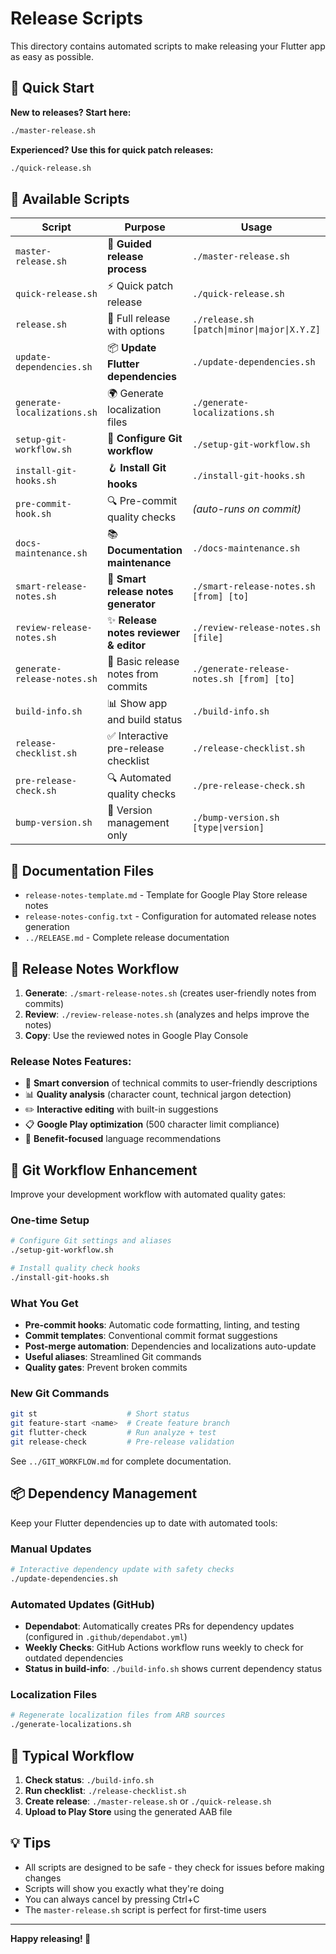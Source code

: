 # Release Scripts

This directory contains automated scripts to make releasing your Flutter app as easy as possible.

## 🚀 Quick Start

**New to releases? Start here:**

```bash
./master-release.sh
```

**Experienced? Use this for quick patch releases:**

```bash
./quick-release.sh
```

## 📁 Available Scripts

| Script                      | Purpose                                | Usage                                       |
| --------------------------- | -------------------------------------- | ------------------------------------------- |
| `master-release.sh`         | 🎯 **Guided release process**          | `./master-release.sh`                       |
| `quick-release.sh`          | ⚡ Quick patch release                 | `./quick-release.sh`                        |
| `release.sh`                | 🔧 Full release with options           | `./release.sh [patch\|minor\|major\|X.Y.Z]` |
| `update-dependencies.sh`    | 📦 **Update Flutter dependencies**     | `./update-dependencies.sh`                  |
| `generate-localizations.sh` | 🌍 Generate localization files         | `./generate-localizations.sh`               |
| `setup-git-workflow.sh`     | 🌊 **Configure Git workflow**          | `./setup-git-workflow.sh`                   |
| `install-git-hooks.sh`      | 🪝 **Install Git hooks**               | `./install-git-hooks.sh`                    |
| `pre-commit-hook.sh`        | 🔍 Pre-commit quality checks           | _(auto-runs on commit)_                     |
| `docs-maintenance.sh`       | 📚 **Documentation maintenance**       | `./docs-maintenance.sh`                     |
| `smart-release-notes.sh`    | 🤖 **Smart release notes generator**   | `./smart-release-notes.sh [from] [to]`      |
| `review-release-notes.sh`   | ✨ **Release notes reviewer & editor** | `./review-release-notes.sh [file]`          |
| `generate-release-notes.sh` | 📝 Basic release notes from commits    | `./generate-release-notes.sh [from] [to]`   |
| `build-info.sh`             | 📊 Show app and build status           | `./build-info.sh`                           |
| `release-checklist.sh`      | ✅ Interactive pre-release checklist   | `./release-checklist.sh`                    |
| `pre-release-check.sh`      | 🔍 Automated quality checks            | `./pre-release-check.sh`                    |
| `bump-version.sh`           | 🔢 Version management only             | `./bump-version.sh [type\|version]`         |

## 📝 Documentation Files

- `release-notes-template.md` - Template for Google Play Store release notes
- `release-notes-config.txt` - Configuration for automated release notes generation
- `../RELEASE.md` - Complete release documentation

## 📝 Release Notes Workflow

1. **Generate**: `./smart-release-notes.sh` (creates user-friendly notes from commits)
2. **Review**: `./review-release-notes.sh` (analyzes and helps improve the notes)
3. **Copy**: Use the reviewed notes in Google Play Console

### Release Notes Features:

- 🤖 **Smart conversion** of technical commits to user-friendly descriptions
- 📊 **Quality analysis** (character count, technical jargon detection)
- ✏️ **Interactive editing** with built-in suggestions
- 📋 **Google Play optimization** (500 character limit compliance)
- 🎯 **Benefit-focused** language recommendations

## 🌊 Git Workflow Enhancement

Improve your development workflow with automated quality gates:

### One-time Setup

```bash
# Configure Git settings and aliases
./setup-git-workflow.sh

# Install quality check hooks
./install-git-hooks.sh
```

### What You Get

- **Pre-commit hooks**: Automatic code formatting, linting, and testing
- **Commit templates**: Conventional commit format suggestions
- **Post-merge automation**: Dependencies and localizations auto-update
- **Useful aliases**: Streamlined Git commands
- **Quality gates**: Prevent broken commits

### New Git Commands

```bash
git st                    # Short status
git feature-start <name>  # Create feature branch
git flutter-check         # Run analyze + test
git release-check         # Pre-release validation
```

See `../GIT_WORKFLOW.md` for complete documentation.

## 📦 Dependency Management

Keep your Flutter dependencies up to date with automated tools:

### Manual Updates

```bash
# Interactive dependency update with safety checks
./update-dependencies.sh
```

### Automated Updates (GitHub)

- **Dependabot**: Automatically creates PRs for dependency updates (configured in `.github/dependabot.yml`)
- **Weekly Checks**: GitHub Actions workflow runs weekly to check for outdated dependencies
- **Status in build-info**: `./build-info.sh` shows current dependency status

### Localization Files

```bash
# Regenerate localization files from ARB sources
./generate-localizations.sh
```

## 🎯 Typical Workflow

1. **Check status**: `./build-info.sh`
2. **Run checklist**: `./release-checklist.sh`
3. **Create release**: `./master-release.sh` or `./quick-release.sh`
4. **Upload to Play Store** using the generated AAB file

## 💡 Tips

- All scripts are designed to be safe - they check for issues before making changes
- Scripts will show you exactly what they're doing
- You can always cancel by pressing Ctrl+C
- The `master-release.sh` script is perfect for first-time users

---

**Happy releasing! 🎉**
